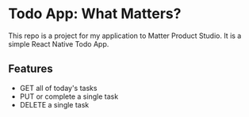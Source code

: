 # Todo App: What Matters?

This repo is a project for my application to Matter Product Studio. It is a simple React Native Todo App.

## Features

- GET all of today's tasks
- PUT or complete a single task
- DELETE a single task
